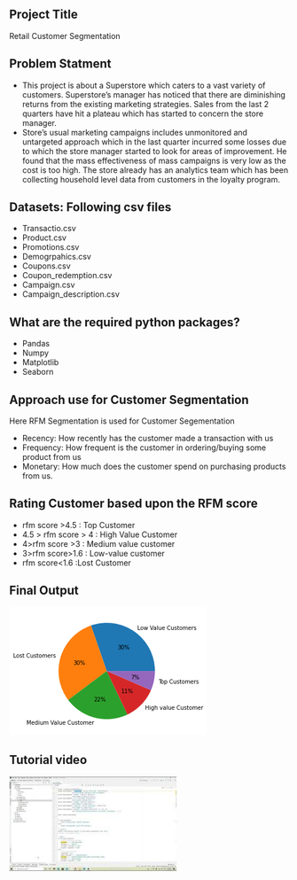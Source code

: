 ## Project Title 
Retail Customer Segmentation

## Problem Statment
* This project  is about a Superstore which caters to a vast variety of customers. Superstore’s manager has noticed that there are diminishing returns from the existing marketing strategies. Sales from the last 2 quarters have hit a plateau which has started to concern the store manager. 
* Store’s usual marketing campaigns includes unmonitored and untargeted approach which in the last quarter incurred some losses due to which the store manager started to look for areas of improvement. He found that the mass effectiveness of mass campaigns is very low as the cost is too high. The store already has an analytics team which has been collecting household level data from customers in the loyalty program.

## Datasets: Following csv files
* Transactio.csv
* Product.csv
* Promotions.csv
* Demogrpahics.csv
* Coupons.csv
* Coupon_redemption.csv
* Campaign.csv
* Campaign_description.csv

## What are the required python packages?
* Pandas
* Numpy
* Matplotlib
* Seaborn

## Approach use for Customer Segmentation
Here RFM Segmentation is used for Customer Segementation
* Recency: How recently has the customer made a transaction with us
* Frequency: How frequent is the customer in ordering/buying some product from us
* Monetary: How much does the customer spend on purchasing products from us.

## Rating Customer based upon the RFM score
* rfm score >4.5 : Top Customer
* 4.5 > rfm score > 4 : High Value Customer
* 4>rfm score >3 : Medium value customer
* 3>rfm score>1.6 : Low-value customer
* rfm score<1.6 :Lost Customer

## Final Output
![clonerepo view](output.png)

## Tutorial video <br/>
[<img src="https://github.com/stccenter/IoT-based-Temperature-Prediction/blob/main/data/view/thumbnail.jpg" width="60%">](https://youtu.be/HIrH0976zrY)


